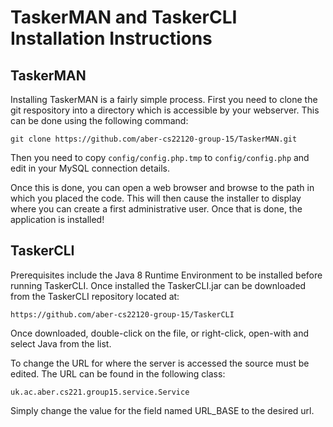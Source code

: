 # TaskerMAN and TaskerCLI Installation Instructions 

## TaskerMAN

Installing TaskerMAN is a fairly simple process. First you need to clone the git respository into a directory which is accessible by your webserver. This can be done using the following command:

`git clone https://github.com/aber-cs22120-group-15/TaskerMAN.git`

Then you need to copy `config/config.php.tmp` to `config/config.php` and edit in your MySQL connection details. 

Once this is done, you can open a web browser and browse to the path in which you placed the code. This will then cause the installer to display where you can create a first administrative user. Once that is done, the application is installed!


## TaskerCLI

Prerequisites include the Java 8 Runtime Environment to be installed before running TaskerCLI. Once installed the TaskerCLI.jar can be downloaded from the TaskerCLI repository located at:

`https://github.com/aber-cs22120-group-15/TaskerCLI`

Once downloaded, double-click on the file, or right-click, open-with and select Java from the list.

To change the URL for where the server is accessed the source must be edited. The URL can be found in the following class:

`uk.ac.aber.cs221.group15.service.Service`

Simply change the value for the field named URL_BASE to the desired url.

